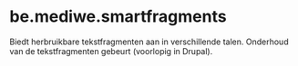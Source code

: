 # be.mediwe.smartfragments

Biedt herbruikbare tekstfragmenten aan in verschillende talen. Onderhoud van de tekstfragmenten gebeurt (voorlopig in Drupal).
